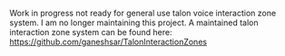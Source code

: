 Work in progress not ready for general use talon voice interaction zone system.
I am no longer maintaining this project. A maintained talon interaction zone system can be found here: https://github.com/ganeshsar/TalonInteractionZones
